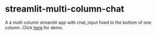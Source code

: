# streamlit-multi-column-chat
A a multi column streamlit app with chat_input fixed to the bottom of one column.
Click [here](https://galtay-streamlit-multi-column-chat-app-q6ynqa.streamlit.app/) for demo.
